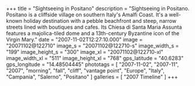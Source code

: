 +++
title = "Sightseeing in Positano"
description = "Sightseeing in Positano. Positano is a cliffside village on southern Italy's Amalfi Coast. It's a well-known holiday destination with a pebble beachfront and steep, narrow streets lined with boutiques and cafes. Its Chiesa di Santa Maria Assunta features a majolica-tiled dome and a 13th-century Byzantine icon of the Virgin Mary."
date = "2007-11-02T12:27:10.000"
image = "20071102@122710"
image_s = "20071102@122710-s"
image_width_s = "199"
image_height_s = "300"
image_xl = "20071102@122710-xl"
image_width_xl = "511"
image_height_xl = "768"
gps_latitude = "40.6283"
gps_longitude = "14.48504445"
phototags = [ "2007-11-02", "2007-11", "2007", "morning", "fall", "cliff", "vantage point", "Europe", "Italy", "Campania", "Salerno", "Positano" ]
galleries = [ "2007 Timeline" ]
+++
